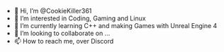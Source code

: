 - 👋 Hi, I’m @CookieKiller361
- 👀 I’m interested in Coding, Gaming and Linux 
- 🌱 I’m currently learning C++ and making Games with Unreal Engine 4
- 💞️ I’m looking to collaborate on ...
- 📫 How to reach me, over Discord 

<!---
CookieKiller361/CookieKiller361 is a ✨ special ✨ repository because its `README.md` (this file) appears on your GitHub profile.
You can click the Preview link to take a look at your changes.
--->
